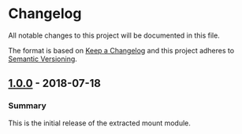 # Changelog

All notable changes to this project will be documented in this file.

The format is based on [Keep a Changelog](http://keepachangelog.com/en/1.0.0/) and this project adheres to [Semantic Versioning](http://semver.org).

## [1.0.0] - 2018-07-18
### Summary
This is the initial release of the extracted mount module.

[1.0.0]: https://github.com/puppetlabs/puppetlabs-mount_core/releases/tag/1.0.0
